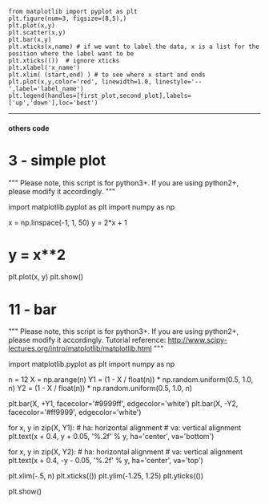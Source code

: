 ```
from matplotlib import pyplot as plt
plt.figure(num=3, figsize=(8,5),)
plt.plot(x,y)
plt.scatter(x,y)
plt.bar(x,y)
plt.xticks(x,name) # if we want to label the data, x is a list for the position where the label want to be
plt.xticks(())  # ignore xticks
plt.xlabel('x_name')
plt.xlim( (start,end) ) # to see where x start and ends
plt.plot(x,y,color='red', linewidth=1.0, linestyle='--',label='label_name')
plt.legend(handles=[first_plot,second_plot],labels=['up','down'],loc='best')
```
-----------------------------------------------------------------------------------------------------------------------------
#### others code
# 3 - simple plot
"""
Please note, this script is for python3+.
If you are using python2+, please modify it accordingly.
"""

import matplotlib.pyplot as plt
import numpy as np

x = np.linspace(-1, 1, 50)
y = 2*x + 1
# y = x**2
plt.plot(x, y)
plt.show()

# 11 - bar
"""
Please note, this script is for python3+.
If you are using python2+, please modify it accordingly.
Tutorial reference:
http://www.scipy-lectures.org/intro/matplotlib/matplotlib.html
"""

import matplotlib.pyplot as plt
import numpy as np

n = 12
X = np.arange(n)
Y1 = (1 - X / float(n)) * np.random.uniform(0.5, 1.0, n)
Y2 = (1 - X / float(n)) * np.random.uniform(0.5, 1.0, n)

plt.bar(X, +Y1, facecolor='#9999ff', edgecolor='white')
plt.bar(X, -Y2, facecolor='#ff9999', edgecolor='white')

for x, y in zip(X, Y1):
    # ha: horizontal alignment
    # va: vertical alignment
    plt.text(x + 0.4, y + 0.05, '%.2f' % y, ha='center', va='bottom')

for x, y in zip(X, Y2):
    # ha: horizontal alignment
    # va: vertical alignment
    plt.text(x + 0.4, -y - 0.05, '%.2f' % y, ha='center', va='top')

plt.xlim(-.5, n)
plt.xticks(())
plt.ylim(-1.25, 1.25)
plt.yticks(())

plt.show()

